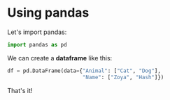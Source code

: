 # Using pandas

Let's import pandas:
```python
import pandas as pd
```

We can create a **dataframe** like this:
```python
df = pd.DataFrame(data={"Animal": ["Cat", "Dog"],
                        "Name": ["Zoya", "Hash"]})
```
That's it!